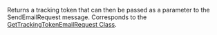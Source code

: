 Returns a tracking token that can then be passed as a parameter to the SendEmailRequest message. 
Corresponds to the [GetTrackingTokenEmailRequest Class](https://msdn.microsoft.com/library/microsoft.crm.sdk.messages.gettrackingtokenemailrequest.aspx).
